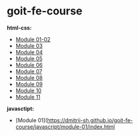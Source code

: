 # goit-fe-course

**html-css:**

- [Module 01-02](https://dmitrij-sh.github.io/goit-fe-course/html-css/module-01/index.html)
- [Module 03](https://dmitrij-sh.github.io/goit-fe-course/html-css/module-02/index.html)
- [Module 04](https://dmitrij-sh.github.io/goit-fe-course/html-css/module-04/index.html)
- [Module 05](https://dmitrij-sh.github.io/goit-fe-course/html-css/module-05/index.html)
- [Module 06](https://dmitrij-sh.github.io/goit-fe-course/html-css/module-06/index.html)
- [Module 07](https://dmitrij-sh.github.io/goit-fe-course/html-css/module-07/index.html)
- [Module 08](https://dmitrij-sh.github.io/goit-fe-course/html-css/module-08/index.html)
- [Module 09](https://dmitrij-sh.github.io/goit-fe-course/html-css/module-09/index.html)
- [Module 10](https://dmitrij-sh.github.io/goit-fe-course/html-css/module-10/index.html)
- [Module 11](https://dmitrij-sh.github.io/goit-fe-course/html-css/module-11/build/index.html)

**javasctipt:**
- [Module 01](https://dmitrij-sh.github.io/goit-fe-course/javascript/module-01/index.html
